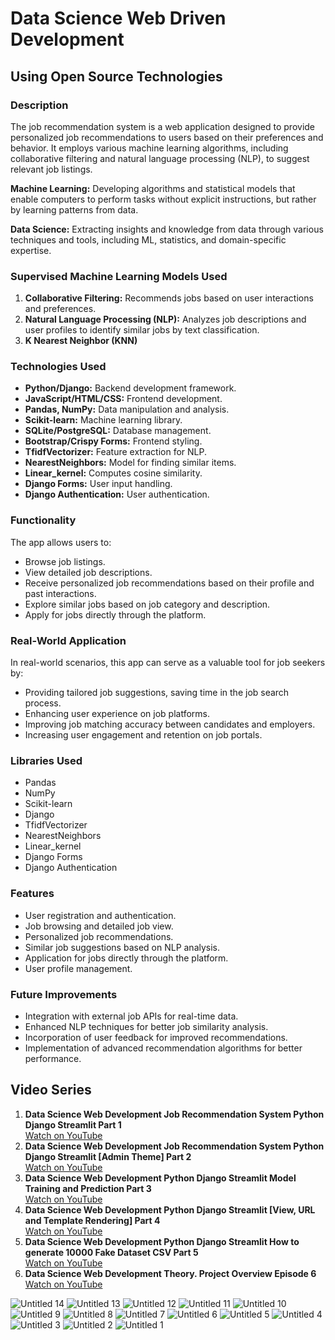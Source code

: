# Data Science Web Driven Development

## Using Open Source Technologies

### Description
The job recommendation system is a web application designed to provide personalized job recommendations to users based on their preferences and behavior. It employs various machine learning algorithms, including collaborative filtering and natural language processing (NLP), to suggest relevant job listings.

**Machine Learning:** Developing algorithms and statistical models that enable computers to perform tasks without explicit instructions, but rather by learning patterns from data.

**Data Science:** Extracting insights and knowledge from data through various techniques and tools, including ML, statistics, and domain-specific expertise.

### Supervised Machine Learning Models Used
1. **Collaborative Filtering:** Recommends jobs based on user interactions and preferences.
2. **Natural Language Processing (NLP):** Analyzes job descriptions and user profiles to identify similar jobs by text classification.
3. **K Nearest Neighbor (KNN)**

### Technologies Used
- **Python/Django:** Backend development framework.
- **JavaScript/HTML/CSS:** Frontend development.
- **Pandas, NumPy:** Data manipulation and analysis.
- **Scikit-learn:** Machine learning library.
- **SQLite/PostgreSQL:** Database management.
- **Bootstrap/Crispy Forms:** Frontend styling.
- **TfidfVectorizer:** Feature extraction for NLP.
- **NearestNeighbors:** Model for finding similar items.
- **Linear_kernel:** Computes cosine similarity.
- **Django Forms:** User input handling.
- **Django Authentication:** User authentication.

### Functionality
The app allows users to:
- Browse job listings.
- View detailed job descriptions.
- Receive personalized job recommendations based on their profile and past interactions.
- Explore similar jobs based on job category and description.
- Apply for jobs directly through the platform.

### Real-World Application
In real-world scenarios, this app can serve as a valuable tool for job seekers by:
- Providing tailored job suggestions, saving time in the job search process.
- Enhancing user experience on job platforms.
- Improving job matching accuracy between candidates and employers.
- Increasing user engagement and retention on job portals.

### Libraries Used
- Pandas
- NumPy
- Scikit-learn
- Django
- TfidfVectorizer
- NearestNeighbors
- Linear_kernel
- Django Forms
- Django Authentication

### Features
- User registration and authentication.
- Job browsing and detailed job view.
- Personalized job recommendations.
- Similar job suggestions based on NLP analysis.
- Application for jobs directly through the platform.
- User profile management.

### Future Improvements
- Integration with external job APIs for real-time data.
- Enhanced NLP techniques for better job similarity analysis.
- Incorporation of user feedback for improved recommendations.
- Implementation of advanced recommendation algorithms for better performance.

## Video Series

1. **Data Science Web Development Job Recommendation System Python Django Streamlit Part 1**  
   [Watch on YouTube](https://youtu.be/yzp2HIZRyHA)
2. **Data Science Web Development Job Recommendation System Python Django Streamlit [Admin Theme] Part 2**  
   [Watch on YouTube](https://youtu.be/yzU4LapsCpk)
3. **Data Science Web Development Python Django Streamlit Model Training and Prediction Part 3**  
   [Watch on YouTube](https://youtu.be/fLZCsJHaYeM)
4. **Data Science Web Development Python Django Streamlit [View, URL and Template Rendering] Part 4**  
   [Watch on YouTube](https://youtu.be/7WdS3JpjQZM)
5. **Data Science Web Development Python Django Streamlit How to generate 10000 Fake Dataset CSV Part 5**  
   [Watch on YouTube](https://youtu.be/KoKzEuweae8)
6. **Data Science Web Development Theory. Project Overview Episode 6**  
   [Watch on YouTube](https://youtu.be/R1sdxL51X00)

![Untitled 14](https://github.com/shamiraty/django-job-recommendation-system/assets/129072179/26ce81ba-0040-4b56-b636-e1360bf51faa)
![Untitled 13](https://github.com/shamiraty/django-job-recommendation-system/assets/129072179/1cd46748-0aac-4205-a919-b4ad5643c0e8)
![Untitled 12](https://github.com/shamiraty/django-job-recommendation-system/assets/129072179/1f254728-967d-45ff-97ad-c63706e31690)
![Untitled 11](https://github.com/shamiraty/django-job-recommendation-system/assets/129072179/bac59d53-8f43-4f52-a973-d5d2089d6fb8)
![Untitled 10](https://github.com/shamiraty/django-job-recommendation-system/assets/129072179/5a8a2c71-d5f5-4928-a05a-78ed43b57e6e)
![Untitled 9](https://github.com/shamiraty/django-job-recommendation-system/assets/129072179/bb4d4233-7a6d-438e-8376-17d694dbcf09)
![Untitled 8](https://github.com/shamiraty/django-job-recommendation-system/assets/129072179/2b47337d-59fd-4657-88de-ea340b0329b9)
![Untitled 7](https://github.com/shamiraty/django-job-recommendation-system/assets/129072179/399cbdd7-63f8-4905-af18-4686c24f0200)
![Untitled 6](https://github.com/shamiraty/django-job-recommendation-system/assets/129072179/f374506a-97f8-44f1-a0f0-0d06f1e4d452)
![Untitled 5](https://github.com/shamiraty/django-job-recommendation-system/assets/129072179/8c947519-ae56-4a1f-b608-cece419952ba)
![Untitled 4](https://github.com/shamiraty/django-job-recommendation-system/assets/129072179/905169b8-8d8e-4d59-92f4-5aa7653abf8d)
![Untitled 3](https://github.com/shamiraty/django-job-recommendation-system/assets/129072179/b4899130-757d-4279-9e94-a798f0ea94e7)
![Untitled 2](https://github.com/shamiraty/django-job-recommendation-system/assets/129072179/c30e497c-ea64-4206-9684-84f587e351d1)
![Untitled 1](https://github.com/shamiraty/django-job-recommendation-system/assets/129072179/1207f7df-d9dc-4b67-bca4-85e1d385612d)

